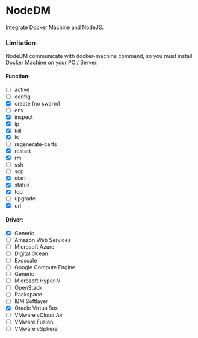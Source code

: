 # NodeDM

Integrate Docker Machine and NodeJS.

### Limitation

NodeDM communicate with docker-machine command, so you must install Docker Machine on your PC / Server.

#### Function:

- [ ] active
- [ ] config
- [x] create (no swarm)
- [ ] env
- [x] inspect
- [x] ip
- [x] kill
- [x] ls
- [ ] regenerate-certs
- [x] restart
- [x] rm
- [ ] ssh
- [ ] scp
- [x] start
- [x] status
- [x] top
- [ ] upgrade
- [x] url

#### Driver:

- [x] Generic
- [ ] Amazon Web Services
- [ ] Microsoft Azure
- [ ] Digital Ocean
- [ ] Exoscale
- [ ] Google Compute Engine
- [ ] Generic
- [ ] Microsoft Hyper-V
- [ ] OpenStack
- [ ] Rackspace
- [ ] IBM Softlayer
- [x] Oracle VirtualBox
- [ ] VMware vCloud Air
- [ ] VMware Fusion
- [ ] VMware vSphere
